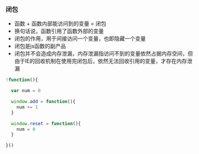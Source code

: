 ###  闭包

- 函数 + 函数内部能访问到的变量 = 闭包
- 换句话说，函数引用了函数外部的变量
- 闭包的作用，用于间接访问一个变量，也即隐藏一个变量
- 闭包是js函数的副产品
- 闭包并不会造成内存泄漏，内存泄漏指访问不到的变量依然占据内存空间，但由于IE的回收机制在使用完闭包后，依然无法回收引用的变量，才存在内存泄漏
```js
!function(){

  var num = 0

  window.add = function(){
    num += 1
  }

  window.reset = function(){
    num = 0
  }

}()
```
